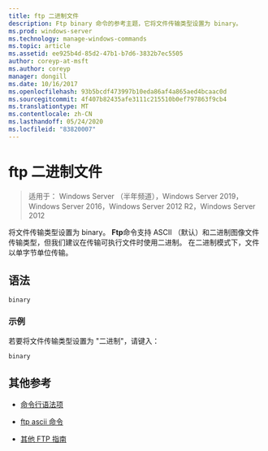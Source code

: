 ```yaml
---
title: ftp 二进制文件
description: Ftp binary 命令的参考主题，它将文件传输类型设置为 binary。
ms.prod: windows-server
ms.technology: manage-windows-commands
ms.topic: article
ms.assetid: ee925b4d-85d2-47b1-b7d6-3832b7ec5505
author: coreyp-at-msft
ms.author: coreyp
manager: dongill
ms.date: 10/16/2017
ms.openlocfilehash: 93b5bcdf473997b10eda86af4a865aed4bcaac0d
ms.sourcegitcommit: 4f407b82435afe3111c215510b0ef797863f9cb4
ms.translationtype: MT
ms.contentlocale: zh-CN
ms.lasthandoff: 05/24/2020
ms.locfileid: "83820007"
---
```

# <a name="ftp-binary"></a>ftp 二进制文件

> 适用于： Windows Server （半年频道），Windows Server 2019，Windows Server 2016，Windows Server 2012 R2，Windows Server 2012

将文件传输类型设置为 binary。 **Ftp**命令支持 ASCII （默认）和二进制图像文件传输类型，但我们建议在传输可执行文件时使用二进制。 在二进制模式下，文件以单字节单位传输。

## <a name="syntax"></a>语法

```
binary
```

### <a name="examples"></a>示例

若要将文件传输类型设置为 "二进制"，请键入：

```
binary
```

## <a name="additional-references"></a>其他参考

- [命令行语法项](command-line-syntax-key.md)

- [ftp ascii 命令](ftp-ascii.md)

- [其他 FTP 指南](https://docs.microsoft.com/previous-versions/orphan-topics/ws.10/cc756013(v=ws.10))
